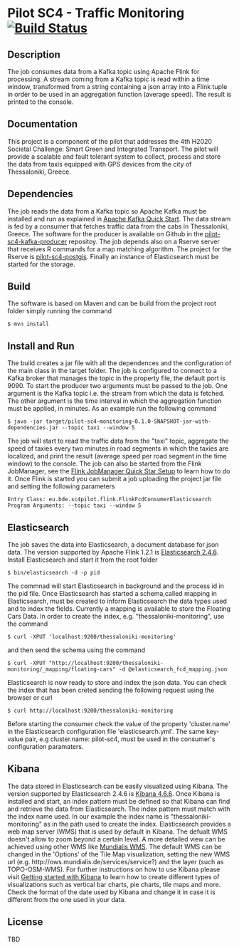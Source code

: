 Pilot SC4 - Traffic Monitoring [![Build Status](https://travis-ci.org/big-data-europe/pilot-sc4-flink-kafka-consumer.svg?branch=master)](https://travis-ci.org/big-data-europe/pilot-sc4-flink-kafka-consumer)
============================= 

## Description
The job consumes data from a Kafka topic using Apache Flink for processing. A stream coming from a Kafka topic is read
 within a time window, transformed from a string containing a json array into a Flink tuple in order to be used in an
 aggregation function (average speed). The result is printed to the console. 

## Documentation 
This project is a component of the pilot that addresses the 4th H2020 Societal Challenge: Smart Green and Integrated Transport. 
The pilot will provide a scalable and fault tolerant system to collect, process and store the data from taxis equipped
with GPS devices from the city of Thessaloniki, Greece.

## Dependencies 
The job reads the data from a Kafka topic so Apache Kafka must be installed and run as explained in [Apache Kafka Quick Start](http://kafka.apache.org/documentation.html#quickstart).
The data stream is fed by a consumer that fetches traffic data from the cabs in Thessaloniki, Greece. The software for the producer is available on Github in the [pilot-sc4-kafka-producer](https://github.com/big-data-europe/pilot-sc4-kafka-producer) repositoy. 
The job depends also on a Rserve server that receives R commands for a map matching algorithm. The project for the Rserve is [pilot-sc4-postgis](https://github.com/big-data-europe/pilot-sc4-postgis). Finally an instance of Elasticsearch must be started for the storage.   

## Build 
The software is based on Maven and can be build from the project root folder simply running the command

    $ mvn install

## Install and Run 
The build creates a jar file with all the dependences and the configuration of the main class in the target folder. The job is configured to connect to a Kafka broker
that manages the topic in the property file, the default port is 9090. To start the producer two arguments must be passed to the job. One argument is the Kafka topic i.e. the stream 
from which the data is fetched. The other argument is the time interval in which the aggregation function must be applied, in minutes. As an example run the following command

    $ java -jar target/pilot-sc4-monitoring-0.1.0-SNAPSHOT-jar-with-dependencies.jar --topic taxi --window 5

The job will start to read the traffic data from the "taxi" topic, aggregate the speed of taxies every two minutes in road segments in which the taxies are localized, and print the result (average speed per road segment in the time window) to the console.
The job can also be started from the Flink JobManager, see the [Flink JobManager Quick Star Setup](https://ci.apache.org/projects/flink/flink-docs-release-1.0/quickstart/setup_quickstart.html) to learn how to do it. Once Flink is started you can submit a job uploading the project jar file and setting the following parameters

    Entry Class: eu.bde.sc4pilot.flink.FlinkFcdConsumerElasticsearch
    Program Arguments: --topic taxi --window 5

## Elasticsearch 
The job saves the data into Elasticsearch, a document database for json data. The version supported by Apache Flink 1.2.1 is [Elasticsearch 2.4.6](https://www.elastic.co/downloads/past-releases/elasticsearch-2-4-6). Install Elasticsearch and start it from the root folder

    $ bin/elasticsearch -d -p pid

The commnad will start Elasticsearch in background and the process id in the pid file. Once Elasticsearch has started a schema,called mapping in Elasticsearch, must be created to inform Elasticsearch the data types used and to index the fields. Currently a mapping is available to store the Floating Cars Data. In  order to create the index, e.g. "thessaloniki-monitoring", use the command 

    $ curl -XPUT 'localhost:9200/thessaloniki-monitoring'

and then send the schema using the command

    $ curl -XPUT "http://localhost:9200/thessaloniki-monitoring/_mapping/floating-cars" -d @elasticsearch_fcd_mapping.json
    
Elasticsearch is now ready to store and index the json data. You can check the index that has been creted sending the following request using the browser or curl

    $ curl http://localhost:9200/thessaloniki-monitoring
    
Before starting the consumer check the value of the property 'cluster.name' in the Elasticsearch configuration file 'elasticsearch.yml'. 
The same key-value pair, e.g cluster.name: pilot-sc4, must be used in the consumer's configuration paramaters. 

## Kibana
The data stored in Elasticsearch can be easily visualized using Kibana. The version supported by Elasticsearch 2.4.6 
is [Kibana 4.6.6](https://www.elastic.co/downloads/past-releases/kibana-4-6-6). Once Kibana is installed and 
start, an index pattern must be defined so that Kibana can find and retrieve the data from Elasticsearch. The 
index pattern must match with the index name used. In our example the index name is "thessaloniki-monitoring" 
as in the path used to create the index. Elasticsearch provides a web map server (WMS) that is used by default 
in Kibana. The defualt WMS doesn't allow to zoom beyond a certain level. A more detailed view can be achieved 
using other WMS like [Mundialis WMS](https://www.mundialis.de/en/ows-mundialis/). The default WMS can be changed 
in the 'Options' of the Tile Map visualization,  setting the new WMS url (e.g. http\://ows.mundialis.de/services/service?) 
and the layer (such as TOPO-OSM-WMS). For further instructions on how to use Kibana please visit [Getting started with Kibana](https://www.elastic.co/guide/en/kibana/current/getting-started.html) 
to learn how to create different types of visualizations such as vertical bar charts, pie charts, tile maps and more. 
Check the format of the date used by Kibana and change it in case it is different from the one used in your data. 
 

## License 
TBD
